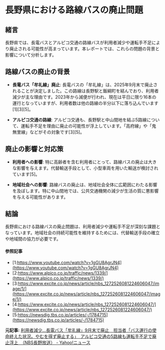 # 長野県における路線バスの廃止問題

## 緒言

長野県では、長電バスとアルピコ交通の路線バスが利用者減少や運転手不足により廃止される可能性が高まっています。本レポートでは、これらの問題の背景と影響について分析します。

## 路線バスの廃止の背景

- **長電バス「牟礼線」廃止**: 長電バスの「牟礼線」は、2025年9月末で廃止されることが決定しました。この路線は長野駅と飯綱町を結んでおり、利用者減少が主な理由です。2023年から減便が行われ、現在は平日に限り16本の運行となっていますが、利用者数は他の路線の半分以下に落ち込んでいます[1][3][5]。

- **アルピコ交通の路線**: アルピコ交通も、長野駅と中山間地を結ぶ5路線について、運転手不足を理由に廃止の可能性が浮上しています。「高府線」や「鬼無里線」などがその対象です[3][5]。

## 廃止の影響と対応策

- **利用者への影響**: 特に高齢者を含む利用者にとって、路線バスの廃止は大きな影響を与えます。代替輸送手段として、小型車両を用いた輸送が検討されています[5]。

- **地域社会への影響**: 路線バスの廃止は、地域社会全体に広範囲にわたる影響を及ぼします。特に中山間地では、公共交通機関の減少が生活の質に悪影響を与える可能性があります。

## 結論

長野県における路線バスの廃止問題は、利用者減少や運転手不足が深刻な課題となっています。地域社会の持続可能性を維持するためには、代替輸送手段の確立や地域間の協力が必要です。

#### 参照記事
- [1:https://www.youtube.com/watch?v=1gGU8AgrJN4](https://www.youtube.com/watch?v=1gGU8AgrJN4)
- [2:https://www.alpico.co.jp/traffic/news/1339/](https://www.alpico.co.jp/traffic/news/1339/)
- [3:https://www.excite.co.jp/news/article/nbs_1272526081224606047/image/1/](https://www.excite.co.jp/news/article/nbs_1272526081224606047/image/1/)
- [4:https://www.excite.co.jp/news/article/nbs_1272526081224606047/](https://www.excite.co.jp/news/article/nbs_1272526081224606047/)
- [5:https://newsdig.tbs.co.jp/articles/-/1784715](https://newsdig.tbs.co.jp/articles/-/1784715)


**元記事:** [利用者減少…長電バス「牟礼線」9月末で廃止　担当者「バス運行の使命終えた状況。やむを得ず廃止する」　アルピコ交通の5路線も運転手不足で廃止浮上　（NBS長野放送） - Yahoo!ニュース](https://news.yahoo.co.jp/articles/f3c6bb99710bbe99917926c83bdca47566685478)